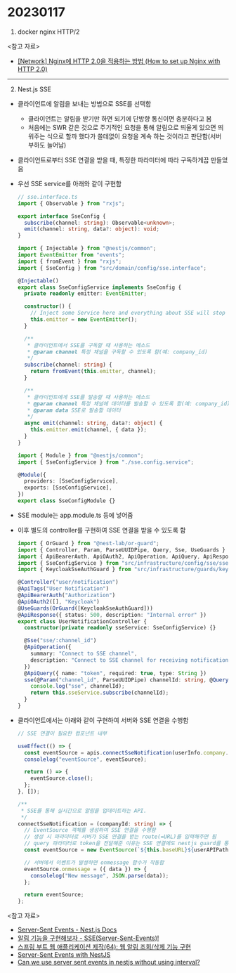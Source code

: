 # 20230117

1. docker nginx HTTP/2

<참고 자료>

- [[Network] Nginx에 HTTP 2.0을 적용하는 방법 (How to set up Nginx with HTTP 2.0)](https://da-nyee.github.io/posts/network-how-to-set-up-nginx-with-http2.0/)

---

2. Nest.js SSE

- 클라이언트에 알림을 보내는 방법으로 SSE를 선택함
  - 클라이언트는 알림을 받기만 하면 되기에 단방향 통신이면 충분하다고 봄
  - 처음에는 SWR 같은 것으로 주기적인 요청을 통해 알림으로 띄울게 있으면 띄워주는 식으로 할까 했다가 쓸데없이 요청을 계속 하는 것이라고 판단함(서버 부하도 늘어남)
- 클라이언트로부터 SSE 연결을 받을 때, 특정한 파라미터에 따라 구독하게끔 만들었음
- 우선 SSE service를 아래와 같이 구현함

  ```ts
  // sse.interface.ts
  import { Observable } from "rxjs";

  export interface SseConfig {
    subscribe(channel: string): Observable<unknown>;
    emit(channel: string, data?: object): void;
  }
  ```

  ```ts
  import { Injectable } from "@nestjs/common";
  import EventEmitter from "events";
  import { fromEvent } from "rxjs";
  import { SseConfig } from "src/domain/config/sse.interface";

  @Injectable()
  export class SseConfigService implements SseConfig {
    private readonly emitter: EventEmitter;

    constructor() {
      // Inject some Service here and everything about SSE will stop to work.
      this.emitter = new EventEmitter();
    }

    /**
     * 클라이언트에서 SSE를 구독할 때 사용하는 메소드
     * @param channel 특정 채널을 구독할 수 있도록 함(예: company_id)
     */
    subscribe(channel: string) {
      return fromEvent(this.emitter, channel);
    }

    /**
     * 클라이언트에게 SSE를 발송할 때 사용하는 메소드
     * @param channel 특정 채널에 데이터를 발송할 수 있도록 함(예: company_id)
     * @param data SSE로 발송할 데이터
     */
    async emit(channel: string, data?: object) {
      this.emitter.emit(channel, { data });
    }
  }
  ```

  ```ts
  import { Module } from "@nestjs/common";
  import { SseConfigService } from "./sse.config.service";

  @Module({
    providers: [SseConfigService],
    exports: [SseConfigService],
  })
  export class SseConfigModule {}
  ```

- SSE module는 app.module.ts 등에 넣어줌
- 이후 별도의 controller를 구현하여 SSE 연결을 받을 수 있도록 함

  ```ts
  import { OrGuard } from "@nest-lab/or-guard";
  import { Controller, Param, ParseUUIDPipe, Query, Sse, UseGuards } from "@nestjs/common";
  import { ApiBearerAuth, ApiOAuth2, ApiOperation, ApiQuery, ApiResponse, ApiTags } from "@nestjs/swagger";
  import { SseConfigService } from "src/infrastructure/config/sse/sse.config.service";
  import { KeycloakSseAuthGuard } from "src/infrastructure/guards/keycloak.sse.auth.guard";

  @Controller("user/notification")
  @ApiTags("User Notification")
  @ApiBearerAuth("Authorization")
  @ApiOAuth2([], "Keycloak")
  @UseGuards(OrGuard([KeycloakSseAuthGuard]))
  @ApiResponse({ status: 500, description: "Internal error" })
  export class UserNotificationController {
    constructor(private readonly sseService: SseConfigService) {}

    @Sse("sse/:channel_id")
    @ApiOperation({
      summary: "Connect to SSE channel",
      description: "Connect to SSE channel for receiving notifications with access token.",
    })
    @ApiQuery({ name: "token", required: true, type: String })
    sse(@Param("channel_id", ParseUUIDPipe) channelId: string, @Query("token") token: string) {
      console.log("sse", channelId);
      return this.sseService.subscribe(channelId);
    }
  }
  ```

- 클라이언트에서는 아래와 같이 구현하여 서버와 SSE 연결을 수행함

  ```ts
  // SSE 연결이 필요한 컴포넌트 내부

  useEffect(() => {
    const eventSource = apis.connectSseNotification(userInfo.company.id);
    consolelog("eventSource", eventSource);

    return () => {
      eventSource.close();
    };
  }, []);
  ```

  ```ts
  /**
   * SSE를 통해 실시간으로 알림을 업데이트하는 API.
   */
  connectSseNotification = (companyId: string) => {
    // EventSource 객체를 생성하여 SSE 연결을 수행함
    // 생성 시 파라미터로 서버가 SSE 연결을 받는 route(=URL)를 입력해주면 됨
    // query 파라미터로 token을 전달해준 이유는 SSE 연결에도 nestjs guard를 통해 보안 처리를 하기 위함임(선택사항)
    const eventSource = new EventSource(`${this.baseURL}${userAPIPath}/notification/sse/${companyId}?token=${this.token}`);

    // 서버에서 이벤트가 발생하면 onmessage 함수가 작동함
    eventSource.onmessage = ({ data }) => {
      consolelog("New message", JSON.parse(data));
    };

    return eventSource;
  };
  ```

<참고 자료>

- [Server-Sent Events - Nest.js Docs](https://docs.nestjs.com/techniques/server-sent-events)
- [알림 기능을 구현해보자 - SSE(Server-Sent-Events)!](https://gilssang97.tistory.com/69)
- [스프링 부트 웹 애플리케이션 제작(64): 웹 알림 조회/삭제 기능 구현](https://jaime-note.tistory.com/358)
- [Server-Sent Events with NestJS](https://www.youtube.com/watch?v=ylFrG4m7FjU)
- [Can we use server sent events in nestjs without using interval?](https://stackoverflow.com/questions/67202527/can-we-use-server-sent-events-in-nestjs-without-using-interval)
